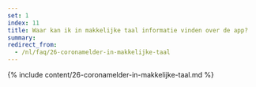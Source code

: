 ```yaml
---
set: 1
index: 11
title: Waar kan ik in makkelijke taal informatie vinden over de app?
summary: 
redirect_from: 
  - /nl/faq/26-coronamelder-in-makkelijke-taal
---
```

{% include content/26-coronamelder-in-makkelijke-taal.md %}
